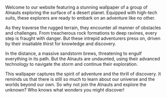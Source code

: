 <!--
Write me content for website with wallpaper "A group of AInauts in high-tech suits exploring the surface of a desert planet, with a massive sandstorm brewing in the distance."
-->

<!--font:Poppins.-->

Welcome to our website featuring a stunning wallpaper of a group of AInauts exploring the surface of a desert planet. Equipped with high-tech suits, these explorers are ready to embark on an adventure like no other.

As they traverse the rugged terrain, they encounter all manner of obstacles and challenges. From treacherous rock formations to deep ravines, every step is fraught with danger. But these intrepid adventurers press on, driven by their insatiable thirst for knowledge and discovery.

In the distance, a massive sandstorm brews, threatening to engulf everything in its path. But the AInauts are undaunted, using their advanced technology to navigate the storm and continue their exploration.

This wallpaper captures the spirit of adventure and the thrill of discovery. It reminds us that there is still so much to learn about our universe and the worlds beyond our own. So why not join the AInauts and explore the unknown? Who knows what wonders you might discover!
